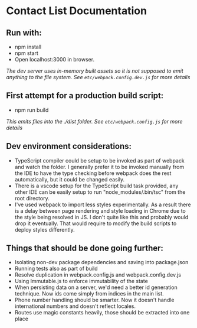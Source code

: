 Contact List Documentation
===

Run with:
---

* npm install
* npm start
* Open localhost:3000 in browser.

_The dev server uses in-memory built assets so it is not supposed to emit anything_
_to the file system._
_See `etc/webpack.config.dev.js` for more details_


First attempt for a production build script:
---
* npm run build

_This emits files into the ./dist folder._
_See `etc/webpack.config.js` for more details_

Dev environment considerations:
---

* TypeScript compiler could be setup to be invoked as part of webpack and watch the folder.
  I generally prefer it to be invoked manually from the IDE to have the type checking
  before webpack does the rest automatically, but it could be changed easily. 
* There is a vscode setup for the TypeScript build task provided, any other IDE can be easily
  setup to run "node_modules/.bin/tsc" from the root directory.
* I've used webpack to import less styles experimentally. As a result there is a delay between
  page rendering and style loading in Chrome due to the style being resolved in JS.
  I don't quite like this and probably would drop it eventually. That would require to modify the
  build scripts to deploy styles differently.

Things that should be done going further:
---

* Isolating non-dev package dependencies and saving into package.json
* Running tests also as part of build 
* Resolve duplication in webpack.config.js and webpack.config.dev.js
* Using Immutable.js to enforce immutability of the state
* When persisting data on a server, we'd need a better id generation technique. Now ids come simply
  from indices in the main list.
* Phone number handling should be smarter. Now it doesn't handle international numbers and doesn't
  reflect locales.
* Routes use magic constants heavily, those should be extracted into one place